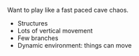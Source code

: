 Want to play like a fast paced cave chaos.
* Structures
* Lots of vertical movement
* Few branches
* Dynamic environment: things can move
